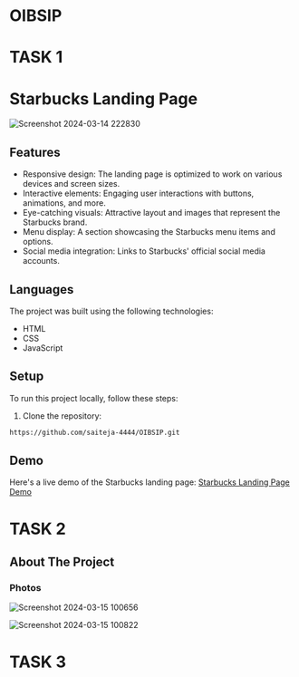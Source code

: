 # OIBSIP
# TASK 1
# Starbucks Landing Page
![Screenshot 2024-03-14 222830](https://github.com/saiteja-4444/OIBSIP/assets/140083199/bf699f43-2ad3-4e70-8d0a-a143c7b9957e)
## Features

- Responsive design: The landing page is optimized to work on various devices and screen sizes.
- Interactive elements: Engaging user interactions with buttons, animations, and more.
- Eye-catching visuals: Attractive layout and images that represent the Starbucks brand.
- Menu display: A section showcasing the Starbucks menu items and options.
- Social media integration: Links to Starbucks' official social media accounts.


## Languages

The project was built using the following technologies:

- HTML
- CSS
- JavaScript

## Setup

To run this project locally, follow these steps:

1. Clone the repository:
 ```sh
 https://github.com/saiteja-4444/OIBSIP.git
 ```


## Demo

Here's a live demo of the Starbucks landing page: [Starbucks Landing Page Demo](http://127.0.0.1:5500/index.html)


# TASK 2

## About The Project
  
  ### Photos

  
![Screenshot 2024-03-15 100656](https://github.com/saiteja-4444/OIBSIP/assets/140083199/97934dd6-844c-41ce-9e79-d44f23f974ca)


![Screenshot 2024-03-15 100822](https://github.com/saiteja-4444/OIBSIP/assets/140083199/758036b4-3a67-4b52-934c-9baa27dc54c7)


# TASK 3

